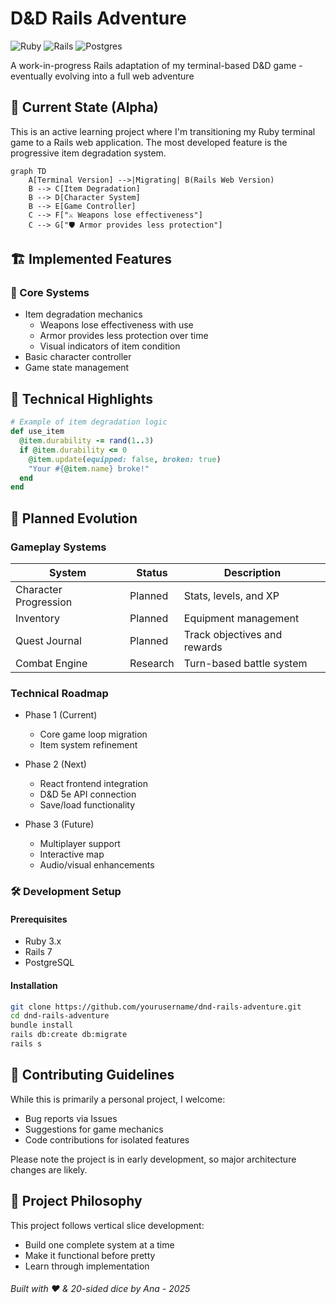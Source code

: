 # D&D Rails Adventure

![Ruby](https://img.shields.io/badge/Ruby-CC342D?style=for-the-badge&logo=ruby&logoColor=white) ![Rails](https://img.shields.io/badge/rails-%23CC0000.svg?style=for-the-badge&logo=ruby-on-rails&logoColor=white) ![Postgres](https://img.shields.io/badge/postgres-%23316192.svg?style=for-the-badge&logo=postgresql&logoColor=white)

A work-in-progress Rails adaptation of my terminal-based D&D game - eventually evolving into a full web adventure

## 🎲 Current State (Alpha)
This is an active learning project where I'm transitioning my Ruby terminal game to a Rails web application. The most developed feature is the progressive item degradation system.
```mermaid
graph TD
    A[Terminal Version] -->|Migrating| B(Rails Web Version)
    B --> C[Item Degradation]
    B --> D[Character System]
    B --> E[Game Controller]
    C --> F["⚔️ Weapons lose effectiveness"]
    C --> G["🛡️ Armor provides less protection"]
```

## 🏗️ Implemented Features
### 🔧 Core Systems
- Item degradation mechanics
  - Weapons lose effectiveness with use
  - Armor provides less protection over time
  - Visual indicators of item condition
- Basic character controller
- Game state management

## 💎 Technical Highlights
```ruby
# Example of item degradation logic
def use_item
  @item.durability -= rand(1..3)
  if @item.durability <= 0
    @item.update(equipped: false, broken: true)
    "Your #{@item.name} broke!"
  end
end
```

## 🌱 Planned Evolution
### Gameplay Systems
| System              | Status    | Description                          |
|---------------------|-----------|--------------------------------------|
| Character Progression | Planned   | Stats, levels, and XP               |
| Inventory           | Planned   | Equipment management                |
| Quest Journal       | Planned   | Track objectives and rewards         |
| Combat Engine       | Research  | Turn-based battle system             |

### Technical Roadmap
- Phase 1 (Current)
  - Core game loop migration
  - Item system refinement

- Phase 2 (Next)
  - React frontend integration
  - D&D 5e API connection
  - Save/load functionality

- Phase 3 (Future)
  - Multiplayer support
  - Interactive map
  - Audio/visual enhancements
 
### 🛠️ Development Setup
#### Prerequisites
- Ruby 3.x
- Rails 7
- PostgreSQL

#### Installation
```bash
git clone https://github.com/yourusername/dnd-rails-adventure.git
cd dnd-rails-adventure
bundle install
rails db:create db:migrate
rails s
```

## 🤝 Contributing Guidelines
While this is primarily a personal project, I welcome:
- Bug reports via Issues
- Suggestions for game mechanics
- Code contributions for isolated features

Please note the project is in early development, so major architecture changes are likely.

## 📜 Project Philosophy
This project follows vertical slice development:
- Build one complete system at a time
- Make it functional before pretty
- Learn through implementation

###### Built with ❤️ & 20-sided dice by Ana - 2025
